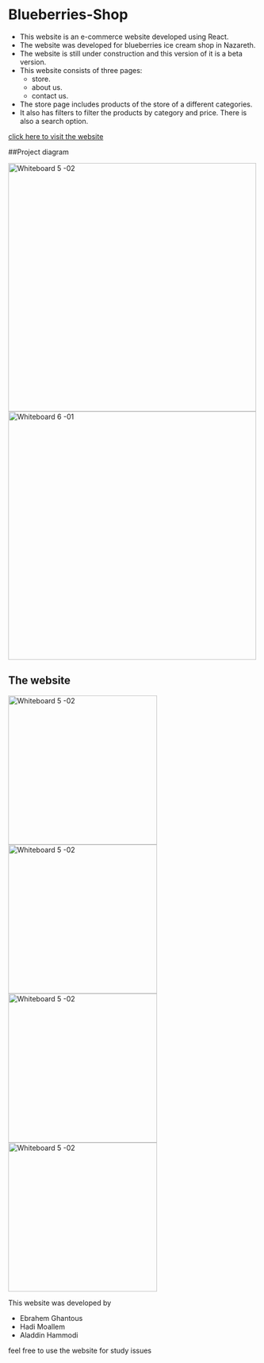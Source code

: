 # Blueberries-Shop
* This website is an e-commerce website developed using React.
* The website was developed for blueberries ice cream shop in Nazareth.
* The website is still under construction and this version of it is a beta version.
* This website consists of three pages:
    * store.
    * about us.
    * contact us.
 * The store page includes products of the store of a different categories.
 * It also has filters to filter the products by category and price. There is also a search option.


[click here to visit the website](https://blueberries.netlify.app/)

 
##Project diagram 



<img width="500" alt="Whiteboard 5 -02" src="https://user-images.githubusercontent.com/27367032/108354654-6a0a0d00-71f2-11eb-9be5-0dc47dabff2e.png">
<img width="500" alt="Whiteboard 6 -01" src="https://user-images.githubusercontent.com/27367032/108354656-6aa2a380-71f2-11eb-8a40-af0334de8397.png">

## The website 
<img width="300" alt="Whiteboard 5 -02" src="https://user-images.githubusercontent.com/27367032/108355803-f8cb5980-71f3-11eb-9086-6560dfd0044c.JPG">
<img width="300" alt="Whiteboard 5 -02" src="https://user-images.githubusercontent.com/27367032/108355811-fa951d00-71f3-11eb-9733-f5bacb2d4f55.JPG">
<img width="300" alt="Whiteboard 5 -02" src="https://user-images.githubusercontent.com/27367032/108355815-fcf77700-71f3-11eb-87db-9c72353c0d95.JPGG">
<img width="300" alt="Whiteboard 5 -02" src="https://user-images.githubusercontent.com/27367032/108355821-fec13a80-71f3-11eb-82c2-2003a0e6664d.JPG">



This website was developed by 
* Ebrahem Ghantous
* Hadi Moallem
* Aladdin Hammodi


feel free to use the website for study issues
